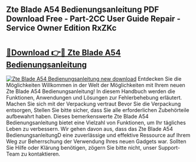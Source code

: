 ## Zte Blade A54 Bedienungsanleitung PDF Download Free - Part-2CC User Guide Repair - Service Owner Edition RxZKc

# <h2><a href="http://df544f.blite.top/?on=Zte+Blade+A54+Bedienungsanleitung">🔗Download 👉🔴 Zte Blade A54 Bedienungsanleitung</a></h2>

[![Zte Blade A54 Bedienungsanleitung new download](https://i.imgur.com/lujVjoI.png)](http://df544f.blite.top/?on=Zte+Blade+A54+Bedienungsanleitung)
Entdecken Sie die Möglichkeiten Willkommen in der Welt der Möglichkeiten mit Ihrem neuen Zte Blade A54 Bedienungsanleitung! In diesem Handbuch werden die Funktionen, Anwendungen und Lösungen zur Fehlerbehebung erläutert. Machen Sie sich mit der Verpackung vertraut Bevor Sie die Verpackung entsorgen, Stellen Sie bitte sicher, dass Sie alle erforderlichen Zubehörteile aufbewahrt haben. Dieses bemerkenswerte Zte Blade A54 Bedienungsanleitung bietet eine Vielzahl von Funktionen, um Ihr tägliches Leben zu verbessern. Wir gehen davon aus, dass das Zte Blade A54 BedienungsanleitungD eine zuverlässige und effektive Ressource auf Ihrem Weg zur Beherrschung der Verwendung Ihres neuen Gadgets war. Sollten Sie Hilfe oder Klärung benötigen, zögern Sie bitte nicht, unser Support-Team zu kontaktieren.
